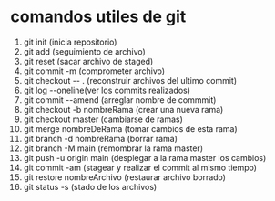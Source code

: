 # comandos utiles de git

1. git init (inicia repositorio)
2. git add <archivo> (seguimiento de archivo)
3. git reset <archivo> (sacar archivo de staged)
4. git commit -m (comprometer archivo)
5. git checkout -- . (reconstruir archivos del ultimo commit)
6. git log --oneline(ver los commits realizados)
7. git commit --amend (arreglar nombre de commmit)
8. git checkout -b nombreRama (crear una nueva rama)
9. git checkout master (cambiarse de ramas)
10. git merge nombreDeRama (tomar cambios de esta rama)
11. git branch -d nombreRama (borrar rama)
12. git branch -M main (remombrar la rama master)
13. git push -u origin main (desplegar a la rama master los cambios)
14. git commit -am (stagear y realizar el commit al mismo tiempo)
15. git restore nombreArchivo (restaurar archivo borrado)
16. git status -s (stado de los archivos)
